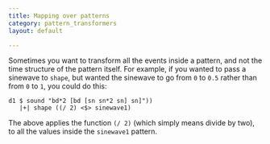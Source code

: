 ```yaml
---
title: Mapping over patterns
category: pattern_transformers
layout: default

---
```


Sometimes you want to transform all the events inside a pattern, and
not the time structure of the pattern itself. For example, if you
wanted to pass a sinewave to `shape`, but wanted the sinewave to go
from `0` to `0.5` rather than from `0` to `1`, you could do this:

~~~~ {haskell}
d1 $ sound "bd*2 [bd [sn sn*2 sn] sn]"))
   |+| shape ((/ 2) <$> sinewave1)
~~~~

The above applies the function `(/ 2)` (which simply means divide by
two), to all the values inside the `sinewave1` pattern.
